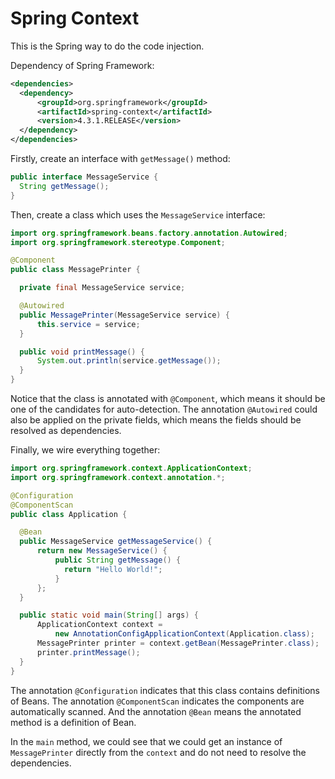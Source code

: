 # Spring Context

This is the Spring way to do the code injection.

Dependency of Spring Framework:

  ```xml
  <dependencies>
    <dependency>
        <groupId>org.springframework</groupId>
        <artifactId>spring-context</artifactId>
        <version>4.3.1.RELEASE</version>
    </dependency>
  </dependencies>
  ```
  
Firstly, create an interface with `getMessage()` method:

  ```java
public interface MessageService {
    String getMessage();
}
  ```
  
Then, create a class which uses the `MessageService` interface:

  ```java
import org.springframework.beans.factory.annotation.Autowired;
import org.springframework.stereotype.Component;

@Component
public class MessagePrinter {

    private final MessageService service;

    @Autowired
    public MessagePrinter(MessageService service) {
        this.service = service;
    }

    public void printMessage() {
        System.out.println(service.getMessage());
    }
}
  ```

Notice that the class is annotated with `@Component`, which means it should be one of the candidates for auto-detection. The annotation `@Autowired` could also be applied on the private fields, which means the fields should be resolved as dependencies.

Finally, we wire everything together:

  ```java
import org.springframework.context.ApplicationContext;
import org.springframework.context.annotation.*;

@Configuration
@ComponentScan
public class Application {

    @Bean
    public MessageService getMessageService() {
        return new MessageService() {
            public String getMessage() {
              return "Hello World!";
            }
        };
    }

    public static void main(String[] args) {
        ApplicationContext context = 
            new AnnotationConfigApplicationContext(Application.class);
        MessagePrinter printer = context.getBean(MessagePrinter.class);
        printer.printMessage();
    }
}
  ```

The annotation `@Configuration` indicates that this class contains definitions of Beans. The annotation `@ComponentScan` indicates the components are automatically scanned. And the annotation `@Bean` means the annotated method is a definition of Bean.

In the `main` method, we could see that we could get an instance of `MessagePrinter` directly from the `context` and do not need to resolve the dependencies.
